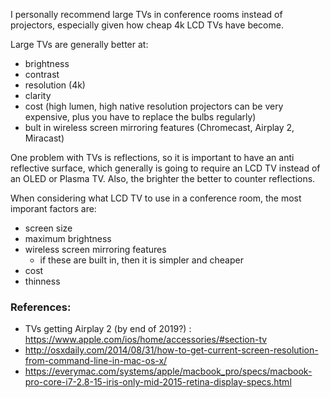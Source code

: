
I personally recommend large TVs in conference rooms instead of projectors, especially given how cheap 4k LCD TVs have become.

Large TVs are generally better at:
- brightness
- contrast
- resolution (4k)
- clarity
- cost (high lumen, high native resolution projectors can be very expensive, plus you have to replace the bulbs regularly)
- bult in wireless screen mirroring features (Chromecast, Airplay 2, Miracast)

One problem with TVs is reflections, so it is important to have an anti reflective surface, which generally is going to require an LCD TV instead of an OLED or Plasma TV. Also, the brighter the better to counter reflections.

When considering what LCD TV to use in a conference room, the most imporant factors are:
- screen size
- maximum brightness
- wireless screen mirroring features
  - if these are built in, then it is simpler and cheaper
- cost
- thinness


### References:

- TVs getting Airplay 2 (by end of 2019?) :  https://www.apple.com/ios/home/accessories/#section-tv
- http://osxdaily.com/2014/08/31/how-to-get-current-screen-resolution-from-command-line-in-mac-os-x/
- https://everymac.com/systems/apple/macbook_pro/specs/macbook-pro-core-i7-2.8-15-iris-only-mid-2015-retina-display-specs.html
